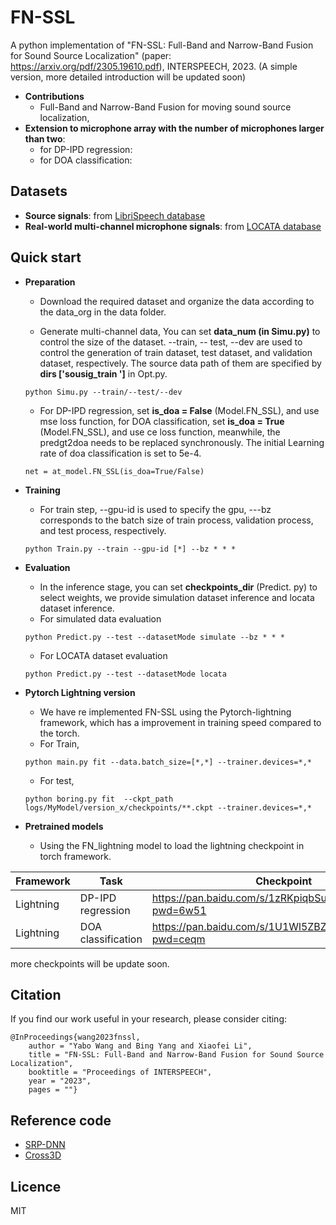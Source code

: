# FN-SSL
A python implementation of "FN-SSL: Full-Band and Narrow-Band Fusion for Sound Source Localization" (paper: https://arxiv.org/pdf/2305.19610.pdf), INTERSPEECH, 2023. (A simple version, more detailed introduction will be updated soon)

+ **Contributions** 
  - Full-Band and Narrow-Band Fusion for moving sound source localization,
+ **Extension to microphone array with the number of microphones larger than two**: 
  - for DP-IPD regression:  
  - for DOA classification: 

## Datasets
+ **Source signals**: from <a href="http://www.openslr.org/12/" target="_blank">LibriSpeech database</a> 
+ **Real-world multi-channel microphone signals**: from <a href="https://www.locata.lms.tf.fau.de/datasets/" target="_blank">LOCATA database</a> 
  
## Quick start
+ **Preparation** 

    * Download the required dataset and organize the data according to the data_org in the data folder.

    * Generate multi-channel data, You can set **data_num (in Simu.py)** to control the size of the dataset. --train, -- test, --dev are used to control the generation of train dataset, test dataset, and validation dataset, respectively. The source data path of them are specified by **dirs ['sousig_train ']** in Opt.py.
    ```
    python Simu.py --train/--test/--dev
    ```
    * For DP-IPD regression, set **is_doa = False** (Model.FN_SSL), and use mse loss function, for DOA classification, set **is_doa = True** (Model.FN_SSL), and use ce loss function,  meanwhile, the predgt2doa needs to be replaced synchronously. The initial Learning rate of doa classification is set to 5e-4.
    ```
    net = at_model.FN_SSL(is_doa=True/False)
    ```
+ **Training**
    * For train step, --gpu-id is used to specify the gpu, ---bz corresponds to the batch size of train process, validation process, and test process, respectively.
    ```
    python Train.py --train --gpu-id [*] --bz * * * 
    ```
+ **Evaluation** 

    * In the inference stage, you can set **checkpoints_dir** (Predict. py) to select weights, we provide simulation dataset inference and locata dataset inference.
    * For simulated data evaluation
    ```
    python Predict.py --test --datasetMode simulate --bz * * *
    ```
    * For LOCATA dataset evaluation
    ```
    python Predict.py --test --datasetMode locata
    ```
+ **Pytorch Lightning version**

    * We have re implemented FN-SSL using the Pytorch-lightning framework, which has a improvement in training speed compared to the torch.
    * For Train,

    ```
    python main.py fit --data.batch_size=[*,*] --trainer.devices=*,*
    ```
    * For test,

    ```
    python boring.py fit  --ckpt_path logs/MyModel/version_x/checkpoints/**.ckpt --trainer.devices=*,*
    ```

+ **Pretrained models**

    * Using the FN_lightning model to load the lightning checkpoint in torch framework.

| Framework | Task | Checkpoint |
| --- | --- | --- |
| Lightning | DP-IPD regression | https://pan.baidu.com/s/1zRKpiqbSuo80Xu5ZRoS1gQ?pwd=6w51 |
| Lightning | DOA classification | https://pan.baidu.com/s/1U1Wl5ZBZBItc2Vku7AyqNA?pwd=ceqm |

more checkpoints will be update soon.

## Citation
If you find our work useful in your research, please consider citing:
```
@InProceedings{wang2023fnssl,
    author = "Yabo Wang and Bing Yang and Xiaofei Li",
    title = "FN-SSL: Full-Band and Narrow-Band Fusion for Sound Source Localization",
    booktitle = "Proceedings of INTERSPEECH",
    year = "2023",
    pages = ""}
```

## Reference code 
- <a href="https://github.com/BingYang-20/SRP-DNN" target="_blank">SRP-DNN</a> 
- <a href="https://github.com/DavidDiazGuerra/Cross3D" target="_blank">Cross3D</a> 

## Licence
MIT


